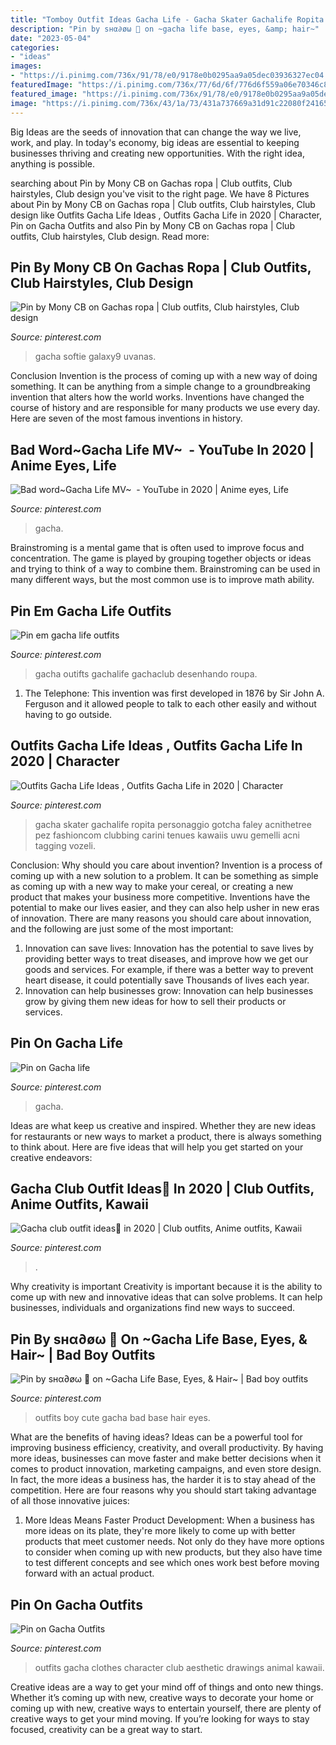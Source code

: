 ```yaml
---
title: "Tomboy Outfit Ideas Gacha Life - Gacha Skater Gachalife Ropita Personaggio Gotcha Faley Acnithetree Pez Fashioncom Clubbing Carini Tenues Kawaiis Uwu Gemelli Acni Tagging Vozeli"
description: "Pin by ѕнα∂øω 🌺 on ~gacha life base, eyes, &amp; hair~"
date: "2023-05-04"
categories:
- "ideas"
images:
- "https://i.pinimg.com/736x/91/78/e0/9178e0b0295aa9a05dec03936327ec04.jpg"
featuredImage: "https://i.pinimg.com/736x/77/6d/6f/776d6f559a06e70346c809dd764880b8.jpg"
featured_image: "https://i.pinimg.com/736x/91/78/e0/9178e0b0295aa9a05dec03936327ec04.jpg"
image: "https://i.pinimg.com/736x/43/1a/73/431a737669a31d91c22080f2416575e6.jpg"
---
```



Big Ideas are the seeds of innovation that can change the way we live, work, and play. In today's economy, big ideas are essential to keeping businesses thriving and creating new opportunities. With the right idea, anything is possible.

	

		
searching about Pin by Mony CB on Gachas ropa | Club outfits, Club hairstyles, Club design you've visit to the right page. We have 8 Pictures about Pin by Mony CB on Gachas ropa | Club outfits, Club hairstyles, Club design like Outfits Gacha Life Ideas , Outfits Gacha Life in 2020 | Character, Pin on Gacha Outfits and also Pin by Mony CB on Gachas ropa | Club outfits, Club hairstyles, Club design. Read more:
		
    
## Pin By Mony CB On Gachas Ropa | Club Outfits, Club Hairstyles, Club Design

<img loading=lazy src="https://i.pinimg.com/736x/43/1a/73/431a737669a31d91c22080f2416575e6.jpg" onerror="this.onerror=null;this.src='https://tse4.mm.bing.net/th?id=OIP.8WrjrSQTVRPUtaQz5vJq3AHaGx&amp;pid=15.1';" alt="Pin by Mony CB on Gachas ropa | Club outfits, Club hairstyles, Club design">

_Source: pinterest.com_

>gacha softie galaxy9 uvanas. 

	

Conclusion
Invention is the process of coming up with a new way of doing something. It can be anything from a simple change to a groundbreaking invention that alters how the world works. Inventions have changed the course of history and are responsible for many products we use every day. Here are seven of the most famous inventions in history.

    
## Bad Word~Gacha Life MV~ ️ - YouTube In 2020 | Anime Eyes, Life

<img loading=lazy src="https://i.pinimg.com/736x/2f/90/bd/2f90bdee1b9f4407732fc819635ecd1a.jpg" onerror="this.onerror=null;this.src='https://tse4.mm.bing.net/th?id=OIP.CeEGNqz9NRRVWslyNTPuHAHaFj&amp;pid=15.1';" alt="Bad word~Gacha Life MV~ ️ - YouTube in 2020 | Anime eyes, Life">

_Source: pinterest.com_

>gacha. 

	

Brainstroming is a mental game that is often used to improve focus and concentration. The game is played by grouping together objects or ideas and trying to think of a way to combine them. Brainstroming can be used in many different ways, but the most common use is to improve math ability.

    
## Pin Em Gacha Life Outfits

<img loading=lazy src="https://i.pinimg.com/736x/91/78/e0/9178e0b0295aa9a05dec03936327ec04.jpg" onerror="this.onerror=null;this.src='https://tse1.mm.bing.net/th?id=OIP.jlbjGfWp7TTKCm19VoqlVQHaHa&amp;pid=15.1';" alt="Pin em gacha life outfits">

_Source: pinterest.com_

>gacha outifts gachalife gachaclub desenhando roupa. 

	

1. The Telephone: This invention was first developed in 1876 by Sir John A. Ferguson and it allowed people to talk to each other easily and without having to go outside.

    
## Outfits Gacha Life Ideas , Outfits Gacha Life In 2020 | Character

<img loading=lazy src="https://i.pinimg.com/736x/2b/b2/7d/2bb27dbe74d464b5bb20f00ad1ef69e0.jpg" onerror="this.onerror=null;this.src='https://tse1.mm.bing.net/th?id=OIP.mZjCoFS5Qn1NAA3jKQO6OgHaHU&amp;pid=15.1';" alt="Outfits Gacha Life Ideas , Outfits Gacha Life in 2020 | Character">

_Source: pinterest.com_

>gacha skater gachalife ropita personaggio gotcha faley acnithetree pez fashioncom clubbing carini tenues kawaiis uwu gemelli acni tagging vozeli. 

	

Conclusion: Why should you care about invention?
Invention is a process of coming up with a new solution to a problem. It can be something as simple as coming up with a new way to make your cereal, or creating a new product that makes your business more competitive. Inventions have the potential to make our lives easier, and they can also help usher in new eras of innovation. There are many reasons you should care about innovation, and the following are just some of the most important: 
1) Innovation can save lives: Innovation has the potential to save lives by providing better ways to treat diseases, and improve how we get our goods and services. For example, if there was a better way to prevent heart disease, it could potentially save Thousands of lives each year. 
2) Innovation can help businesses grow: Innovation can help businesses grow by giving them new ideas for how to sell their products or services.

    
## Pin On Gacha Life

<img loading=lazy src="https://i.pinimg.com/736x/77/6d/6f/776d6f559a06e70346c809dd764880b8.jpg" onerror="this.onerror=null;this.src='https://tse4.mm.bing.net/th?id=OIP.6h1dAkeILYBTJVPqeMX7fgHaEK&amp;pid=15.1';" alt="Pin on Gacha life">

_Source: pinterest.com_

>gacha. 

	

Ideas are what keep us creative and inspired. Whether they are new ideas for restaurants or new ways to market a product, there is always something to think about. Here are five ideas that will help you get started on your creative endeavors: 

    
## Gacha Club Outfit Ideas💫 In 2020 | Club Outfits, Anime Outfits, Kawaii

<img loading=lazy src="https://i.pinimg.com/736x/a8/fd/6c/a8fd6c27239b14bd0c2deb8350c9f940.jpg" onerror="this.onerror=null;this.src='https://tse1.mm.bing.net/th?id=OIP.Qj49wylS_qT4f8hJwSTu2gHaIo&amp;pid=15.1';" alt="Gacha club outfit ideas💫 in 2020 | Club outfits, Anime outfits, Kawaii">

_Source: pinterest.com_

>. 

	

Why creativity is important
Creativity is important because it is the ability to come up with new and innovative ideas that can solve problems. It can help businesses, individuals and organizations find new ways to succeed.

    
## Pin By ѕнα∂øω 🌺 On ~Gacha Life Base, Eyes, &amp; Hair~ | Bad Boy Outfits

<img loading=lazy src="https://i.pinimg.com/736x/ca/66/e0/ca66e0d7b1e4f4665f477ad4d5bdf916.jpg" onerror="this.onerror=null;this.src='https://tse2.mm.bing.net/th?id=OIP.MEdFuWfprgr4X9Jz56Es5QAAAA&amp;pid=15.1';" alt="Pin by ѕнα∂øω 🌺 on ~Gacha Life Base, Eyes, &amp; Hair~ | Bad boy outfits">

_Source: pinterest.com_

>outfits boy cute gacha bad base hair eyes. 

	

What are the benefits of having ideas?
Ideas can be a powerful tool for improving business efficiency, creativity, and overall productivity. By having more ideas, businesses can move faster and make better decisions when it comes to product innovation, marketing campaigns, and even store design. In fact, the more ideas a business has, the harder it is to stay ahead of the competition. Here are four reasons why you should start taking advantage of all those innovative juices:
1. More Ideas Means Faster Product Development: When a business has more ideas on its plate, they're more likely to come up with better products that meet customer needs. Not only do they have more options to consider when coming up with new products, but they also have time to test different concepts and see which ones work best before moving forward with an actual product.

    
## Pin On Gacha Outfits

<img loading=lazy src="https://i.pinimg.com/736x/21/54/d1/2154d1f9a57cda304903fec755f2f077.jpg" onerror="this.onerror=null;this.src='https://tse1.mm.bing.net/th?id=OIP.lE6hPosyNh4_yVaYMUPBHwHaHa&amp;pid=15.1';" alt="Pin on Gacha Outfits">

_Source: pinterest.com_

>outfits gacha clothes character club aesthetic drawings animal kawaii. 

	

Creative ideas are a way to get your mind off of things and onto new things. Whether it’s coming up with new, creative ways to decorate your home or coming up with new, creative ways to entertain yourself, there are plenty of creative ways to get your mind moving. If you’re looking for ways to stay focused, creativity can be a great way to start.


